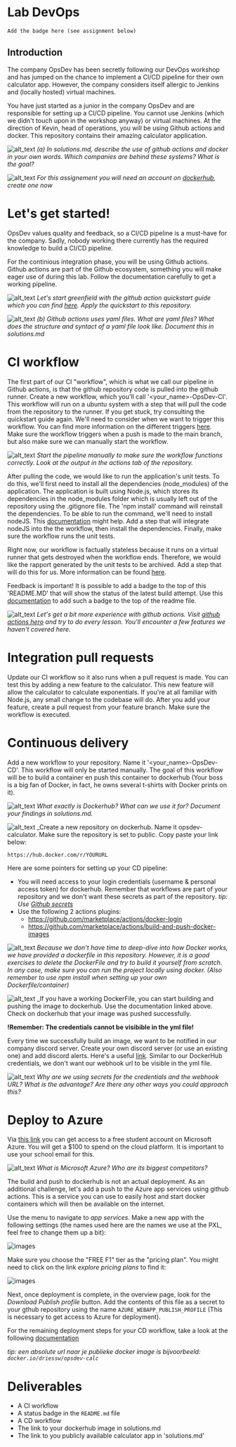 # Lab DevOps
`Add the badge here (see assignment below)`

## Introduction
The company OpsDev has been secretly following our DevOps workshop and has jumped on the chance to implement a CI/CD pipeline for their own calculator app. However, the company considers itself allergic to Jenkins and (locally hosted) virtual machines.

You have just started as a junior in the company OpsDev and are responsible for setting up a CI/CD pipeline. You cannot use Jenkins (which we didn't touch upon in the workshop anyway) or virtual machines. At the direction of Kevin, head of operations, you will be using Github actions and docker. This repository contains their amazing calculator application.

![alt_text](https://i.imgur.com/5STVnt2.png "image_tooltip")
_(a) In solutions.md, describe the use of github actions and docker in your own words. Which companies are behind these systems? What is the goal?_

![alt_text](https://i.imgur.com/5STVnt2.png "image_tooltip")
_For this assignement you will need an account on [dockerhub](https://hub.docker.com/), create one now_

# Let's get started!
OpsDev values quality and feedback, so a CI/CD pipeline is a must-have for the company. Sadly, nobody working there currently has the required knowledge to build a CI/CD pipeline.

For the continious integration phase, you will be using Github actions. Github actions are part of the Github ecosystem, something you will make eager use of during this lab. Follow the documentation carefully to get a working pipeline.

![alt_text](https://i.imgur.com/5STVnt2.png "image_tooltip") _Let's start greenfield with the github action quickstart guide which you can find [here](https://docs.github.com/en/actions/quickstart). Apply the quickstart to this repository._

![alt_text](https://i.imgur.com/5STVnt2.png "image_tooltip")
_(b) Github actions uses yaml files. What are yaml files? What does the structure and syntact of a yaml file look like. Document this in solutions.md_

# CI workflow
The first part of our CI "workflow", which is what we call our pipeline in Github actions, is that the github repository code is pulled into the github runner. Create a new workflow, which you'll call '<your_name>-OpsDev-CI'. This workflow will run on a ubuntu system with a step that will pull the code from the repository to the runner. If you get stuck, try consulting the quickstart guide again.
We'll need to consider when we want to trigger this workflow. You can find more information on the different triggers [here](https://docs.github.com/en/actions/learn-github-actions/events-that-trigger-workflows). Make sure the workflow triggers when a push is made to the main branch, but also make sure we can manually start the workflow.

![alt_text](https://i.imgur.com/5STVnt2.png "image_tooltip")
_Start the pipeline manually to make sure the workflow functions correctly. Look at the output in the actions tab of the repository._

After pulling the code, we would like to run the application's unit tests. To do this, we'll first need to install all the dependencies (node_modules) of the application. The application is built using Node.js, which stores its dependencies in the node_modules folder which is usually left out of the repository using the .gitignore file. The 'npm install' command will reinstall the dependencies. To be able to run the command, we'll need to install nodeJS. This [documentation](https://docs.github.com/en/actions/automating-builds-and-tests/building-and-testing-nodejs-or-python) might help. Add a step that will integrate nodeJS into the the workflow, then install the dependencies. Finally, make sure the workflow runs the unit tests.

Right now, our workflow is factually stateless because it runs on a virtual runner that gets destroyed when the workflow ends. Therefore, we would like the rapport generated by the unit tests to be archived. Add a step that will do this for us. More information can be found [here](https://docs.github.com/en/actions/advanced-guides/storing-workflow-data-as-artifacts).

Feedback is important! It is possible to add a badge to the top of this 'README.MD' that will show the status of the latest build attempt. Use this [documentation](https://docs.github.com/en/actions/monitoring-and-troubleshooting-workflows/adding-a-workflow-status-badge) to add such a badge to the top of the readme file.

![alt_text](https://i.imgur.com/5STVnt2.png "image_tooltip")
_Let's get a bit more experience with github actions. Visit [github actions hero](https://github-actions-hero.vercel.app/lessons/1) and try to do every lesson. You'll encounter a few features we haven't covered here._

# Integration pull requests
Update our CI workflow so it also runs when a pull request is made. You can test this by adding a new feature to the calculator. This new feature will allow the calculator to calculate exponentials. If you're at all familiar with Node.js, any small change to the codebase will do. After you add your feature, create a pull request from your feature branch. Make sure the workflow is executed. 

# Continuous delivery
Add a new workflow to your repository. Name it '<your_name>-OpsDev-CD'. This workflow will only be started manually. The goal of this workflow will be to build a container en push this container to dockerhub (Your boss is a big fan of Docker, in fact, he owns several t-shirts with Docker prints on it). 

![alt_text](https://i.imgur.com/5STVnt2.png "image_tooltip")
_What exactly is Dockerhub? What can we use it for? Document your findings in solutions.md._

![alt_text](https://i.imgur.com/5STVnt2.png "image_tooltip")
_Create a new repository on dockerhub. Name it opsdev-calculator. Make sure the repository is set to public. Copy paste your link below:

```
https://hub.docker.com/r/YOURURL
```


Here are some pointers for setting up your CD pipeline:

*   You will need access to your login credentials (username & personal access token) for dockerhub. Remember that workflows are part of your repository and we don't want these secrets as part of the repository. 
    _tip: Use [Github secrets](https://docs.github.com/en/actions/security-guides/encrypted-secrets)_
*   Use the following 2 actions plugins:
    - https://github.com/marketplace/actions/docker-login
    - https://github.com/marketplace/actions/build-and-push-docker-images
    

![alt_text](https://i.imgur.com/5STVnt2.png "image_tooltip")
_Because we don't have time to deep-dive into how Docker works, we have provided a dockerfile in this repository. However, it is a good exercises to delete the DockerFile and try to build it yourself from scratch. In any case, make sure you can run the project locally using docker. (Also remember to use npm install when setting up your own Dockerfile/container)_

![alt_text](https://i.imgur.com/5STVnt2.png "image_tooltip")
_If you have a working DockerFile, you can start building and pushing the image to dockerhub. Use the documentation linked above. Check on dockerhub that your image was pushed successfully.

**!Remember: The credentials cannot be visibible in the yml file!**

Every time we successfully build an image, we want to be notified in our company discord server. Create your own discord server (or use an existing one) and add discord alerts. Here's a useful [link](https://github.com/marketplace/actions/actions-for-discord). Similar to our DockerHub credentials, we don't want our webhook url to be visible in the yml file.

![alt_text](https://i.imgur.com/5STVnt2.png "image_tooltip")
_Why are we using secrets for the credentials and the webhook URL? What is the advantage? Are there any other ways you could approach this?_

# Deploy to Azure
Via [this link](https://azure.microsoft.com/nl-nl/free/students/) you can get access to a free student account on Microsoft Azure. You will get a $100 to spend on the cloud platform. It is important to use your school email for this.

![alt_text](https://i.imgur.com/5STVnt2.png "image_tooltip")
_What is Microsoft Azure? Who are its biggest competitors?_

The build and push to dockerhub is not an actual deployment. As an additional challenge, let's add a push to the Azure app services using github actions. This is a service you can use to easily host and start docker containers which will then be available on the internet.

Use the menu to navigate to _app services_. Make a new app with the following settings (the names used here are the names we use at the PXL, feel free to change them up a bit):

![images](./images/appservices.PNG)

Make sure you choose the "FREE F1" tier as the "pricing plan". You might need to click on the link _explore pricing plans_ to find it:

![images](./images/pricingplan.PNG)

Next, once deployment is complete, in the overview page, look for the _Download Publish profile_ button. Add the contents of this file as a secret to your gthub repository using the name `AZURE_WEBAPP_PUBLISH_PROFILE` (This is necessary to get access to Azure for deployment). 

For the remaining deployment steps for your CD workflow, take a look at the following [documentation](https://docs.github.com/en/actions/deployment/deploying-to-your-cloud-provider/deploying-to-azure/deploying-docker-to-azure-app-service#creating-the-workflow)
 
 _tip: een absolute url naar je publieke docker image is bijvoorbeeld: `docker.io/driessw/opsdev-calc`_

# Deliverables
- A CI workflow
- A status badge in the `README.md` file
- A CD workflow
- The link to your dockerhub image in solutions.md
- The link to you publicly available calculator app in 'solutions.md'





